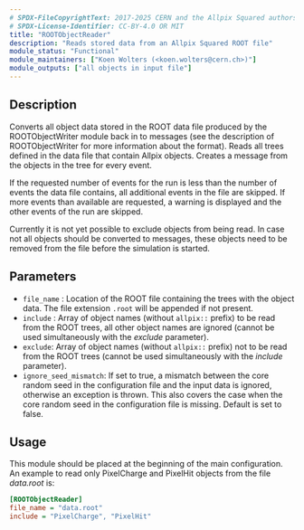 ```yaml
---
# SPDX-FileCopyrightText: 2017-2025 CERN and the Allpix Squared authors
# SPDX-License-Identifier: CC-BY-4.0 OR MIT
title: "ROOTObjectReader"
description: "Reads stored data from an Allpix Squared ROOT file"
module_status: "Functional"
module_maintainers: ["Koen Wolters (<koen.wolters@cern.ch>)"]
module_outputs: ["all objects in input file"]
---
```


## Description

Converts all object data stored in the ROOT data file produced by the ROOTObjectWriter module back in to messages (see the description of ROOTObjectWriter for more information about the format). Reads all trees defined in the data file that contain Allpix objects. Creates a message from the objects in the tree for every event.

If the requested number of events for the run is less than the number of events the data file contains, all additional events in the file are skipped. If more events than available are requested, a warning is displayed and the other events of the run are skipped.

Currently it is not yet possible to exclude objects from being read. In case not all objects should be converted to messages, these objects need to be removed from the file before the simulation is started.

## Parameters

* `file_name` : Location of the ROOT file containing the trees with the object data. The file extension `.root` will be appended if not present.
* `include` : Array of object names (without `allpix::` prefix) to be read from the ROOT trees, all other object names are ignored (cannot be used simultaneously with the *exclude* parameter).
* `exclude`: Array of object names (without `allpix::` prefix) not to be read from the ROOT trees (cannot be used simultaneously with the *include* parameter).
* `ignore_seed_mismatch`: If set to true, a mismatch between the core random seed in the configuration file and the input data is ignored, otherwise an exception is thrown. This also covers the case when the core random seed in the configuration file is missing. Default is set to false.

## Usage

This module should be placed at the beginning of the main configuration. An example to read only PixelCharge and PixelHit objects from the file *data.root* is:

```ini
[ROOTObjectReader]
file_name = "data.root"
include = "PixelCharge", "PixelHit"
```
